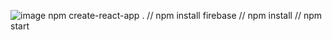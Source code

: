 ![image](https://user-images.githubusercontent.com/101666479/210639667-fe5c80ec-edc4-40af-8738-f8a53e1ba908.png)
npm create-react-app . //
npm install firebase //
npm install //
npm start
